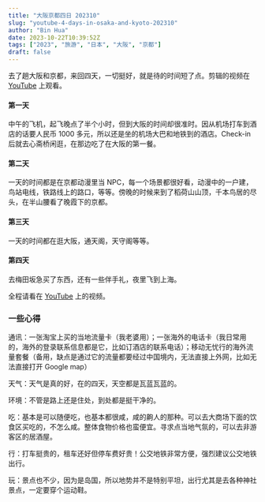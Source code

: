 ```yaml
---
title: "大阪京都四日 202310"
slug: "youtube-4-days-in-osaka-and-kyoto-202310"
author: "Bin Hua"
date: 2023-10-22T10:39:52Z
tags: ["2023", "旅游", "日本", "大阪", "京都"]
draft: false
---
```


去了趟大阪和京都，来回四天，一切挺好，就是待的时间短了点。剪辑的视频在 [YouTube](https://www.youtube.com/watch?v=ZSMNakdpCdE) 上观看。

#### 第一天

中午的飞机，起飞晚点了半个小时，但到大阪的时间却很准时。因从机场打车到酒店的话要人民币 1000 多元，所以还是坐的机场大巴和地铁到的酒店。Check-in 后就去心斋桥闲逛，在那边吃了在大阪的第一餐。

#### 第二天

一天的时间都是在京都动漫里当 NPC，每一个场景都很好看，动漫中的一户建，鸟站电线，铁路线上的路口，等等。傍晚的时候来到了稻荷山山顶，千本鸟居的尽头，在半山腰看了晚霞下的京都。

#### 第三天

一天的时间都在逛大阪，通天阁，天守阁等等。

#### 第四天

去梅田坂急买了东西，还有一些伴手礼，夜里飞到上海。

全程请看在 [YouTube](https://www.youtube.com/watch?v=ZSMNakdpCdE) 上的视频。

### 一些心得

通讯：一张淘宝上买的当地流量卡（我老婆用）；一张海外的电话卡（我日常用的，海外的登录联系信息都是它，比如订酒店的联系电话）；移动无忧行的海外流量套餐（备用，缺点是通过它的流量都要经过中国境内，无法直接上外网，比如无法直接打开 Google map）

天气：天气是真的好，在的四天，天空都是瓦蓝瓦蓝的。

环境：不管是路上还是住处，到处都是挺干净的。

吃：基本是可以随便吃，也基本都很咸，咸的齁人的那种。可以去大商场下面的饮食区买吃的，不怎么咸。整体食物价格也蛮便宜。寻求点当地气氛的，可以去非游客区的居酒屋。

行：打车挺贵的，租车还好但停车费好贵！公交地铁非常方便，强烈建议公交地铁出行。

玩：景点也不少，因为是岛国，所以地势并不是特别平坦，出行尤其是去各种神社景点，一定要穿个运动鞋。